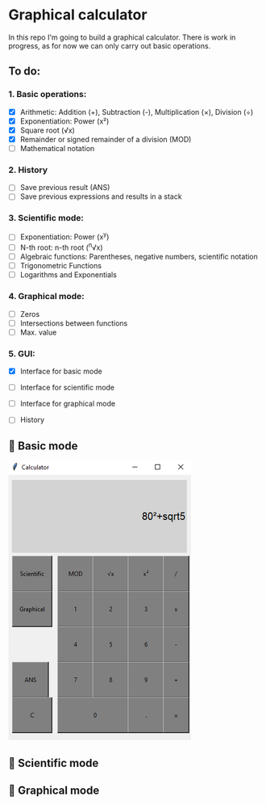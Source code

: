 # Graphical calculator
In this repo I'm going to build a graphical calculator. There is work in progress, as for now we can only carry out basic operations.

## To do:
### 1. Basic operations:
  - [x] Arithmetic: Addition (+), Subtraction (-), Multiplication (×), Division (÷)
  - [x] Exponentiation: Power (x²)
  - [x] Square root (√x)
  - [x] Remainder or signed remainder of a division (MOD)
  - [ ] Mathematical notation
### 2. History
  - [ ] Save previous result (ANS)
  - [ ] Save previous expressions and results in a stack
### 3. Scientific mode:
  - [ ] Exponentiation: Power (x<sup>y</sup>)
  - [ ] N-th root: n-th root (<sup>n</sup>√x)  
  - [ ] Algebraic functions: Parentheses, negative numbers, scientific notation
  - [ ] Trigonometric Functions
  - [ ] Logarithms and Exponentials
### 4. Graphical mode:
  - [ ] Zeros
  - [ ] Intersections between functions
  - [ ] Max. value
### 5. GUI:
  - [x] Interface for basic mode
  - [ ] Interface for scientific mode
  - [ ] Interface for graphical mode
  - [ ] History


## 🤝 Basic mode 
![Basic mode interface](Basic_mode.png)
## 🧪 Scientific mode 

## 🚀 Graphical mode 

